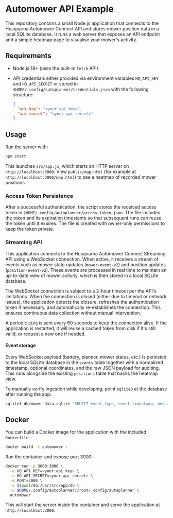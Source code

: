 # Automower API Example

This repository contains a small Node.js application that connects to the Husqvarna Automower Connect API and stores mower position data in a local SQLite database. It runs a web server that exposes an API endpoint and a simple heatmap page to visualise your mower's activity.

## Requirements

- Node.js 18+ (uses the built-in `fetch` API).
- API credentials either provided via environment variables `HQ_API_KEY` and `HQ_API_SECRET` or stored in `$HOME/.config/autoplanner/credentials.json` with the following structure:

  ```json
  {
    "api-key": "<your api key>",
    "api-secret": "<your api secret>"
  }
  ```

## Usage

Run the server with:

```bash
npm start
```

This launches `src/app.js`, which starts an HTTP server on `http://localhost:3000`. View `public/map.html` (for example at `http://localhost:3000/map.html`) to see a heatmap of recorded mower positions.

### Access Token Persistence

After a successful authentication, the script stores the received access token in
`$HOME/.config/autoplanner/access_token.json`. The file includes the token and
its expiration timestamp so that subsequent runs can reuse the token until it
expires. The file is created with owner-only permissions to keep the token
private.

### Streaming API

This application connects to the Husqvarna Automower Connect Streaming API using a WebSocket connection. When active, it receives a stream of events such as mower state updates (`mower-event-v2`) and position updates (`position-event-v2`). These events are processed in real time to maintain an up-to-date view of mower activity, which is then stored in a local SQLite database.

The WebSocket connection is subject to a 2-hour timeout per the API's limitations. When the connection is closed (either due to timeout or network issues), the application detects the closure, refreshes the authentication token if necessary, and automatically re-establishes the connection. This ensures continuous data collection without manual intervention.

A periodic `ping` is sent every 60 seconds to keep the connection alive. If the application is restarted, it will reuse a cached token from disk if it's still valid, or request a new one if needed.

#### Event storage

Every WebSocket payload (battery, planner, mower status, etc.) is persisted to the local SQLite database in the `events` table together with a normalized timestamp, optional coordinates, and the raw JSON payload for auditing. This runs alongside the existing `positions` table that backs the heatmap view.

To manually verify ingestion while developing, point `sqlite3` at the database after running the app:

```bash
sqlite3 db/mower-data.sqlite "SELECT event_type, event_timestamp, message_code FROM events ORDER BY id DESC LIMIT 5;"
```

## Docker

You can build a Docker image for the application with the included `Dockerfile`:

```bash
docker build -t automower .
```

Run the container and expose port 3000:

```bash
docker run -p 3000:3000 \
  -e HQ_API_KEY=<your api key> \
  -e HQ_API_SECRET=<your api secret> \
  -e PORT=3000 \
  -v $(pwd)/db:/usr/src/app/db \
  -v $HOME/.config/autoplanner:/root/.config/autoplanner \
  automower
```

This will start the server inside the container and serve the application at `http://localhost:3000`.
